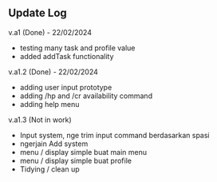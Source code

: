 Update Log
-----------

v.a1 (Done) - 22/02/2024
+ testing many task and profile value
+ added addTask functionality

v.a1.2 (Done) - 22/02/2024
+ adding user input prototype
+ adding /hp and /cr availability command
+ adding help menu

v.a1.3 (Not in work)
+ Input system, nge trim input command berdasarkan spasi
+ ngerjain Add system
+ menu / display simple buat main menu
+ menu / display simple buat profile
+ Tidying / clean up
